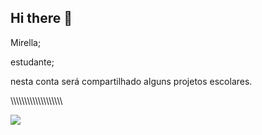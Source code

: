 ## Hi there 👋
Mirella;

estudante;

nesta conta será compartilhado alguns projetos escolares.

\\\\\\\\\\\\\\\\\\\\\\\\\\\\\\\\\\\\\

![](https://media1.tenor.com/m/Xfm6ufUmOcgAAAAC/brown-cute.gif)
